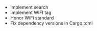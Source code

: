 - Implement search
- Implement WIFI tag
- Honor WiFi standard
- Fix dependency versions in Cargo.toml
